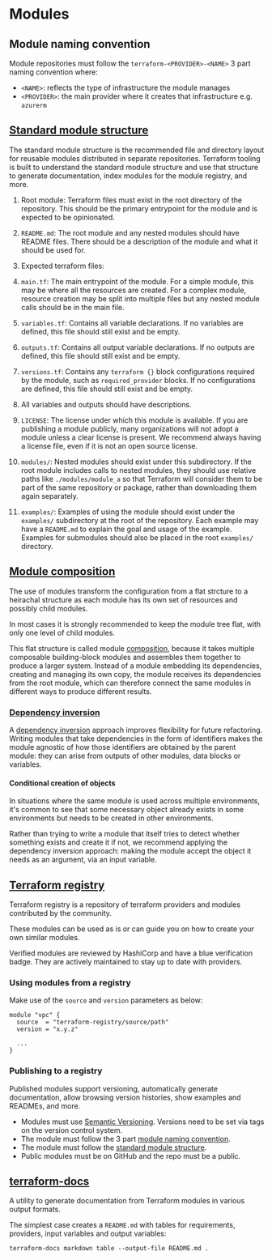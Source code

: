 # Modules

## Module naming convention

Module repositories must follow the `terraform-<PROVIDER>-<NAME>` 3 part naming
convention where:
- `<NAME>`: reflects the type of infrastructure the module manages
- `<PROVIDER>`: the main provider where it creates that infrastructure e.g. `azurerm`

## [Standard module structure](https://developer.hashicorp.com/terraform/language/modules/develop/structure)

The standard module structure is the recommended file and directory layout for
reusable modules distributed in separate repositories. Terraform tooling is
built to understand the standard module structure and use that structure to
generate documentation, index modules for the module registry, and more.

1. Root module: Terraform files must exist in the root directory of the repository.
  This should be the primary entrypoint for the module and is expected to be opinionated.

2. `README.md`: The root module and any nested modules should have README files.
  There should be a description of the module and what it should be used for.

3. Expected terraform files:
  1. `main.tf`: The main entrypoint of the module. For a simple module, this
    may be where all the resources are created. For a complex module, resource
    creation may be split into multiple files but any nested module calls should
    be in the main file.
  2. `variables.tf`: Contains all variable declarations. If no variables are
     defined, this file should still exist and be empty.
  3. `outputs.tf`: Contains all output variable declarations. If no outputs are
     defined, this file should still exist and be empty.
  4. `versions.tf`: Contains any `terraform {}` block configurations required by
     the module, such as `required_provider` blocks. If no configurations are
     defined, this file should still exist and be empty.

4. All variables and outputs should have descriptions.

5. `LICENSE`: The license under which this module is available. If you are publishing
  a module publicly, many organizations will not adopt a module unless a clear
  license is present. We recommend always having a license file, even if it is
  not an open source license.

6. `modules/`: Nested modules should exist under this subdirectory. If the root
  module includes calls to nested modules, they should use relative paths
  like `./modules/module_a` so that Terraform will consider them to be part
  of the same repository or package, rather than downloading them again separately.

7. `examples/`: Examples of using the module should exist under the `examples/`
  subdirectory at the root of the repository. Each example may have a `README.md`
  to explain the goal and usage of the example. Examples for submodules should
  also be placed in the root `examples/` directory.

## [Module composition](https://developer.hashicorp.com/terraform/language/modules/develop/composition)

The use of modules transform the configuration from a flat strcture to a
heirachal structure as each module has its own set of resources and
possibly child modules.

In most cases it is strongly recommended to  keep the module tree flat,
with only one level of child modules.

This flat structure is called module
[composition](https://en.wikipedia.org/wiki/Composability), because
it takes multiple composable building-block modules and assembles
them together to produce a larger system. Instead of a module embedding
its dependencies, creating and managing its own copy, the module
receives its dependencies from the root module, which can therefore
connect the same modules in different ways to produce different results.

### [Dependency inversion](https://developer.hashicorp.com/terraform/language/modules/develop/composition#dependency-inversion)

A
[dependency inversion](https://en.wikipedia.org/wiki/Dependency_inversion_principle)
approach improves flexibility for future refactoring. Writing modules
that take dependencies in the form of identifiers makes the module
agnostic of how those identifiers are obtained by the parent module:
they can arise from outputs of other modules, data blocks or variables.

#### Conditional creation of objects

In situations where the same module is used across multiple environments, it's common
to see that some necessary object already exists in some environments but needs to be
created in other environments.

Rather than trying to write a module that itself tries to detect whether something
exists and create it if not, we recommend applying the dependency inversion approach:
making the module accept the object it needs as an argument, via an input variable.

## [Terraform registry](https://registry.terraform.io/)

Terraform registry is a repository of terraform providers and modules
contributed by the community.

These modules can be used as is or can guide you on how to create your own
similar modules.

Verified modules are reviewed by HashiCorp and have a blue verification badge.
They are actively maintained to stay up to date with providers.

### Using modules from a registry

Make use of the `source` and `version` parameters as below:

```
module "vpc" {
  source  = "terraform-registry/source/path"
  version = "x.y.z"

  ...
}
```

### Publishing to a registry

Published modules support versioning, automatically generate documentation,
allow browsing version histories, show examples and READMEs, and more.

- Modules must use [Semantic Versioning](https://semver.org/). Versions need to
  be set via tags on the version control system.
- The module must follow the 3 part
  [module naming convention](#module-naming-convention).
- The module must follow the
  [standard module structure](#standard-module-structure).
- Public modules must be on GitHub and the repo must be a public.

## [terraform-docs](https://github.com/terraform-docs/terraform-docs)

A utility to generate documentation from Terraform modules in various output formats.

The simplest case creates a `README.md` with tables for requirements,
providers, input variables and output variables:

```
terraform-docs markdown table --output-file README.md .
```
